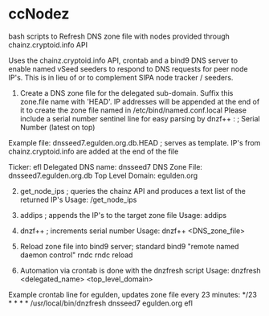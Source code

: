 # ccNodez

bash scripts to Refresh DNS zone file with nodes provided through chainz.cryptoid.info API

Uses the chainz.cryptoid.info API, crontab and a bind9 DNS server 
 to enable named vSeed seeders to respond to DNS requests for peer node IP's.
 	This is in lieu of or to complement SIPA node tracker / seeders.

1. Create a DNS zone file for the delegated sub-domain. Suffix this zone.file name with 'HEAD'.
IP addresses will be appended at the end of it to create the zone file named in /etc/bind/named.conf.local
Please include a serial number sentinel line for easy parsing by dnzf++ :
                ; Serial Number (latest on top)

Example file:  dnsseed7.egulden.org.db.HEAD  ; serves as template.  IP's from chainz.cryptoid.info are added at the end of the file
						     
Ticker:		  	efl
Delegated DNS name:   	dnsseed7
DNS Zone File:		dnsseed7.egulden.org.db
Top Level Domain:	egulden.org

2. get_node_ips <ticker>   ; queries the chainz API and produces a text list of the returned IP's
	Usage: /get_node_ips <ticker> 

3. addips 		   ; appends the IP's to the target zone file
	Usage: addips <IP address list file> <Delegated DNS name> <DNS zone file>

4. dnzf++ 		   ; increments serial number
	Usage: dnzf++ <DNS_zone_file> 

5. Reload zone file into bind9 server; standard bind9 "remote named daemon control" rndc
        rndc reload

6. Automation via crontab is done with the dnzfresh script
	Usage: dnzfresh <delegated_name> <top_level_domain> <ticker>

Example crontab line for egulden, updates zone file every 23 minutes:
*/23 * * * * /usr/local/bin/dnzfresh dnsseed7 egulden.org efl
